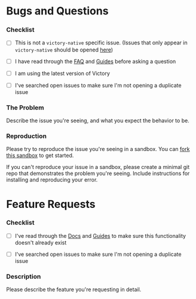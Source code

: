 # Bugs and Questions

### Checklist

* [ ] This is not a `victory-native` specific issue. (Issues that only appear in `victory-native` should be opened [here](https://github.com/FormidableLabs/victory-native/issues/new))

* [ ] I have read through the [FAQ](https://formidable.com/open-source/victory/docs/faq) and [Guides](https://formidable.com/open-source/victory/guides/) before asking a question

* [ ] I am using the latest version of Victory

* [ ] I've searched open issues to make sure I'm not opening a duplicate issue

### The Problem

Describe the issue you're seeing, and what you expect the behavior to be.

### Reproduction

Please try to reproduce the issue you're seeing in a sandbox. You can [fork this sandbox](https://codesandbox.io/s/m3xo745x2x) to get started.

If you can't reproduce your issue in a sandbox, please create a minimal git repo that demonstrates the problem you're seeing. Include instructions for installing and reproducing your error.

# Feature Requests

### Checklist

* [ ] I've read through the [Docs](https://formidable.com/open-source/victory/docs) and [Guides](https://formidable.com/open-source/victory/guides) to make sure this functionality doesn't already exist

* [ ] I've searched open issues to make sure I'm not opening a duplicate issue

### Description

Please describe the feature you're requesting in detail.
